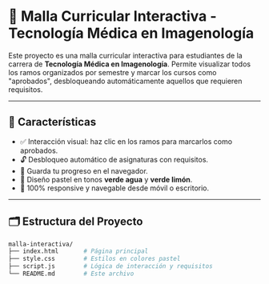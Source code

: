 # 🧠 Malla Curricular Interactiva - Tecnología Médica en Imagenología

Este proyecto es una malla curricular interactiva para estudiantes de la carrera de **Tecnología Médica en Imagenología**. Permite visualizar todos los ramos organizados por semestre y marcar los cursos como "aprobados", desbloqueando automáticamente aquellos que requieren requisitos.

---

## 🌟 Características

- ✅ Interacción visual: haz clic en los ramos para marcarlos como aprobados.
- 🔓 Desbloqueo automático de asignaturas con requisitos.
- 💾 Guarda tu progreso en el navegador.
- 🎨 Diseño pastel en tonos **verde agua** y **verde limón**.
- 📱 100% responsive y navegable desde móvil o escritorio.

---

## 🗂 Estructura del Proyecto

```bash
malla-interactiva/
├── index.html       # Página principal
├── style.css        # Estilos en colores pastel
├── script.js        # Lógica de interacción y requisitos
└── README.md        # Este archivo
